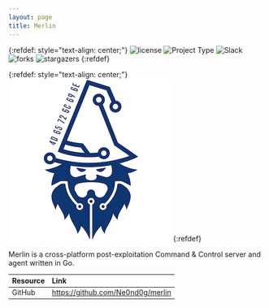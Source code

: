 ```yaml
---
layout: page
title: Merlin
---
```


{:refdef: style="text-align: center;"}
![license](https://img.shields.io/badge/license-GPL--3.0-02B36C) ![Project Type](https://img.shields.io/badge/type-Red%20Team-FF7E79) ![Slack](https://img.shields.io/badge/language-Go-5465FF) ![forks](https://img.shields.io/github/forks/Ne0nd0g/merlin?color=0F0B38&style=social) ![stargazers](https://img.shields.io/github/stars/Ne0nd0g/merlin?color=5465FF&style=social)
{:refdef}

{:refdef: style="text-align: center;"}
![Merlin](/assets/img/merlin.png)
{:refdef}

Merlin is a cross-platform post-exploitation Command & Control server and agent written in Go.

|Resource|Link|
| :--- | :--- |
|GitHub|<https://github.com/Ne0nd0g/merlin>|
